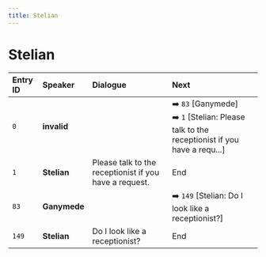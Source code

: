 ```yaml
---
title: Stelian
---
```


# Stelian


| Entry ID | Speaker | Dialogue | Next |
| :------- | :------ | :------- | :------------ |
| `0` | **invalid** |  | ➡️ `83` \[Ganymede\]<br>➡️ `1` \[Stelian: Please talk to the receptionist if you have a requ\.\.\.\] |
| `1` | **Stelian** | Please talk to the receptionist if you have a request\. | End |
| `83` | **Ganymede** |  | ➡️ `149` \[Stelian: Do I look like a receptionist?\] |
| `149` | **Stelian** | Do I look like a receptionist? | End |
